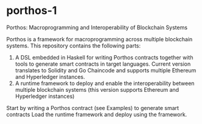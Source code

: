 # porthos-1
Porthos: Macroprogramming and Interoperability of Blockchain Systems

Porthos is a framework for macroprogramming across multiple blockchain systems.  This repository contains the following parts:
1. A DSL embedded in Haskell for writing Porthos contracts together with tools to generate smart contracts in target languages.  Current version translates to Solidity and Go Chaincode and supports multiple Ethereum and Hyperledger instances.
2. A runtime framework to deploy and enable the interoperability between multiple blockchain systems (this version supports Ethereum and Hyperledger instances)

Start by writing a Porthos contract (see Examples) to generate smart contracts
Load the runtime framework and deploy using the framework.


